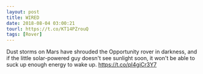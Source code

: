 ```yaml
---
layout: post
title: WIRED
date: 2018-08-04 03:00:21
tourl: https://t.co/KT14PZrouQ
tags: [Rover]
---
```

Dust storms on Mars have shrouded the Opportunity rover in darkness, and if the little solar-powered guy doesn't see sunlight soon, it won't be able to suck up enough energy to wake up. https://t.co/pI4giCr3Y7